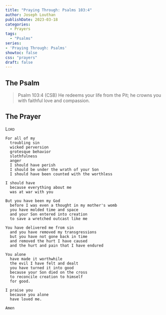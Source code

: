 ```yaml
---
title: "Praying Through: Psalms 103:4"
author: Joseph Louthan
publishDate: 2023-03-18
categories:
  - Prayers
tags:
  - "Psalms"
series:
- 'Praying Through: Psalms'
showtoc: false
css: "prayers"
draft: false
---
```

## The Psalm

>Psalm 103:4 (CSB) He redeems your life from the Pit; he crowns you with faithful love and compassion. 

## The Prayer

<div style="font-variant: small-caps;">
Lord
</div>

```text
For all of my
  troubling sin
  wicked perversion
  grotesque behavior
  slothfulness
  anger
  I should have perish
  I should be under the wrath of your Son
  I should have been counted with the worthless

I should have
  because everything about me
  was at war with you

But you have been my God
  before I was even a thought in my mother's womb
  you have molded time and space
  and your Son entered into creation
  to save a wretched outcast like me

You have delivered me from sin
  and you have removed my transgressions
  but you have not gone back in time
  and removed the hurt I have caused
  and the hurt and pain that I have endured

You alone
  have made it worthwhile
  the evil I have felt and dealt
  you have turned it into good
  because your Son died on the cross
  to reconcile creation to himself
  for good.

I praise you
  because you alone
  have loved me.

Amen
```
